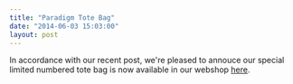 ```yaml
---
title: "Paradigm Tote Bag"
date: "2014-06-03 15:03:00"
layout: post
---
```


<p>In accordance with our recent post, we&#39;re pleased to annouce our&nbsp;special limited numbered tote bag is now available in our webshop <a href="http://store.castequality.com/product/paradigm-tote-bag">here</a>.&nbsp;</p>

<p><a href="http://store.castequality.com/product/paradigm-tote-bag"><img alt="" data-rich-file-id="43" src="http://s3.amazonaws.com/caste-server-production/rich/rich_files/rich_files/43/blog/ztt-9464.jpg" /></a></p>

<p><a href="http://store.castequality.com/product/paradigm-tote-bag"><img alt="" data-rich-file-id="44" src="http://s3.amazonaws.com/caste-server-production/rich/rich_files/rich_files/44/blog/ztt-9475.jpg" /></a></p>

<p><a href="http://store.castequality.com/product/paradigm-tote-bag"><img alt="" data-rich-file-id="45" src="http://s3.amazonaws.com/caste-server-production/rich/rich_files/rich_files/45/blog/ztt-9482.jpg" /></a></p>

